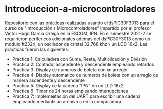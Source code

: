 # Introduccion-a-microcontroladores
Repositorio con las prácticas realizadas usando el dsPIC30F3013 para el curso de "Introducción a Microcontroladores" impartido por el profesor Victor Hugo Garcia Ortega en la ESCOM, IPN.
En el semestre 2021-2 se requirieron perifericos adicionales ademas del dsPIC30F3013 como un modulo ft232rl, un oscilador de cristal 32.768 khz y un LCD 16x2.
Las practicas fueron las siguientes:

* Practica 1: Calculadora con Suma, Resta, Multiplicación y División
* Practica 2: Contador ascendente y descendente empleando retardos
* Practica 3: Display de numeros de boleta con un arreglo
* Practica 4: Display automatico de numeros de boleta con un arreglo de manera ascendente y descendente
* Practica 5: Display de la cadena "IPN" en un LCD 16x2
* Practica 6: Timer de 24 horas empleando interrupciones
* Practica 7: Implementación del UART para escribir una cadena empleando mediante un archivo c en la computadora
